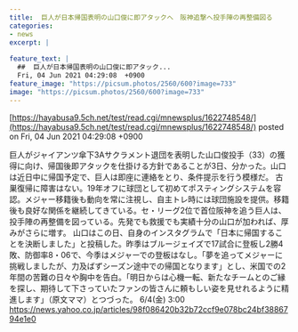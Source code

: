 ```yaml
---
title:  巨人が日本帰国表明の山口俊に即アタックへ　阪神追撃へ投手陣の再整備図る  
categories:
- news
excerpt: |
  
feature_text: |
  ##  巨人が日本帰国表明の山口俊に即アタック...
  Fri, 04 Jun 2021 04:29:08  +0900
feature_image: "https://picsum.photos/2560/600?image=733"
image: "https://picsum.photos/2560/600?image=733"
---
```


[https://hayabusa9.5ch.net/test/read.cgi/mnewsplus/1622748548/](https://hayabusa9.5ch.net/test/read.cgi/mnewsplus/1622748548/)
posted on Fri, 04 Jun 2021 04:29:08  +0900

<!--more-->

巨人がジャイアンツ傘下3Aサクラメント退団を表明した山口俊投手（33）の獲得に向け、帰国後即アタックを仕掛ける方針であることが3日、分かった。山口は近日中に帰国予定で、巨人は即座に連絡をとり、条件提示を行う模様だ。 古巣復帰に障害はない。19年オフに球団として初めてポスティングシステムを容認。メジャー移籍後も動向を常に注視し、自主トレ時には球団施設を提供。移籍後も良好な関係を継続してきている。セ・リーグ2位で首位阪神を追う巨人は、投手陣の再整備を図っている。先発でも救援でも実績十分の山口が加われば、厚みがさらに増す。 山口はこの日、自身のインスタグラムで「日本に帰国することを決断しました」と投稿した。昨季はブルージェイズで17試合に登板し2勝4敗、防御率8・06で、今季はメジャーでの登板はなし。「夢を追ってメジャーに挑戦しましたが、力及ばずシーズン途中での帰国となります」とし、米国での2年間の苦難の日々や胸中を告白。「明日からは心機一転、新たなチームとのご縁を探し、期待して下さっていたファンの皆さんに頼もしい姿を見せれるように精進します」（原文ママ）とつづった。 6/4(金) 3:00 https://news.yahoo.co.jp/articles/98f086420b32b72ccf9e078bc24bf3886794e1e0
